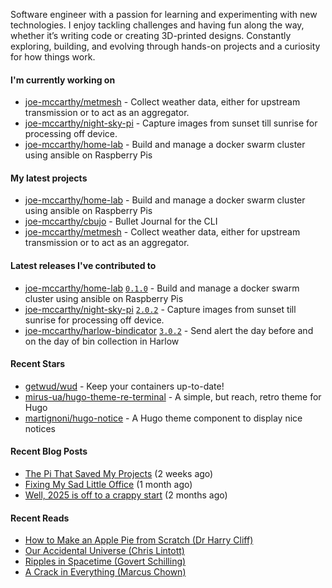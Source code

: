 Software engineer with a passion for learning and experimenting with new technologies. I enjoy tackling challenges and having fun along the way, whether it’s writing code or creating 3D-printed designs. Constantly exploring, building, and evolving through hands-on projects and a curiosity for how things work.

#### I'm currently working on

- [joe-mccarthy/metmesh](https://github.com/joe-mccarthy/metmesh) - Collect weather data, either for upstream transmission or to act as an aggregator.
- [joe-mccarthy/night-sky-pi](https://github.com/joe-mccarthy/night-sky-pi) - Capture images from sunset till sunrise for processing off device.
- [joe-mccarthy/home-lab](https://github.com/joe-mccarthy/home-lab) - Build and manage a docker swarm cluster using ansible on Raspberry Pis

#### My latest projects

- [joe-mccarthy/home-lab](https://github.com/joe-mccarthy/home-lab) - Build and manage a docker swarm cluster using ansible on Raspberry Pis
- [joe-mccarthy/cbujo](https://github.com/joe-mccarthy/cbujo) - Bullet Journal for the CLI
- [joe-mccarthy/metmesh](https://github.com/joe-mccarthy/metmesh) - Collect weather data, either for upstream transmission or to act as an aggregator.

#### Latest releases I've contributed to

- [joe-mccarthy/home-lab](https://github.com/joe-mccarthy/home-lab) [`0.1.0`](https://github.com/joe-mccarthy/home-lab/releases/tag/0.1.0) - Build and manage a docker swarm cluster using ansible on Raspberry Pis
- [joe-mccarthy/night-sky-pi](https://github.com/joe-mccarthy/night-sky-pi) [`2.0.2`](https://github.com/joe-mccarthy/night-sky-pi/releases/tag/2.0.2) - Capture images from sunset till sunrise for processing off device.
- [joe-mccarthy/harlow-bindicator](https://github.com/joe-mccarthy/harlow-bindicator) [`3.0.2`](https://github.com/joe-mccarthy/harlow-bindicator/releases/tag/3.0.2) - Send alert the day before and on the day of bin collection in Harlow

#### Recent Stars

- [getwud/wud](https://github.com/getwud/wud) - Keep your containers up-to-date!
- [mirus-ua/hugo-theme-re-terminal](https://github.com/mirus-ua/hugo-theme-re-terminal) - A simple, but reach, retro theme for Hugo
- [martignoni/hugo-notice](https://github.com/martignoni/hugo-notice) - A Hugo theme component to display nice notices

#### Recent Blog Posts

- [The Pi That Saved My Projects](https://joe-mccarthy.github.io/creating-a-working-environment-for-productivity/) (2 weeks ago)
- [Fixing My Sad Little Office](https://joe-mccarthy.github.io/workspace-february-2025-update/) (1 month ago)
- [Well, 2025 is off to a crappy start](https://joe-mccarthy.github.io/starting-2025-in-a-rut/) (2 months ago)

#### Recent Reads

- [How to Make an Apple Pie from Scratch (Dr Harry Cliff)](https://amzn.eu/d/0qUkcpK)
- [Our Accidental Universe (Chris Lintott)](https://amzn.eu/d/hyMlwzR)
- [Ripples in Spacetime (Govert Schilling)](https://amzn.eu/d/5G1Qz08)
- [A Crack in Everything (Marcus Chown)](https://amzn.eu/d/aX7v7ak)
